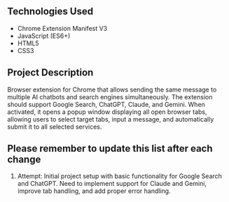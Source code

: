 ## Technologies Used
- Chrome Extension Manifest V3
- JavaScript (ES6+)
- HTML5
- CSS3

## Project Description
Browser extension for Chrome that allows sending the same message to multiple AI chatbots and search engines simultaneously. The extension should support Google Search, ChatGPT, Claude, and Gemini. When activated, it opens a popup window displaying all open browser tabs, allowing users to select target tabs, input a message, and automatically submit it to all selected services.

## Please remember to update this list after each change
1. Attempt: Initial project setup with basic functionality for Google Search and ChatGPT. Need to implement support for Claude and Gemini, improve tab handling, and add proper error handling.